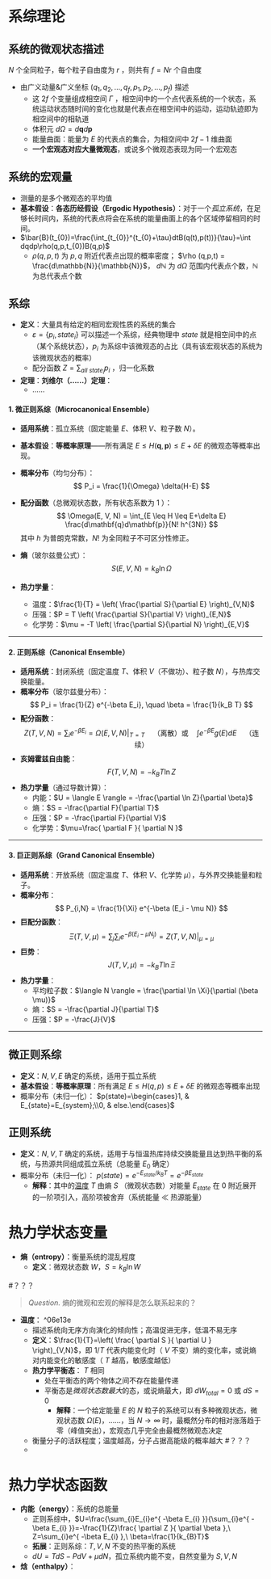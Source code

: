  # 系综理论
## 系统的微观状态描述
 $N$ 个全同粒子，每个粒子自由度为 $r$ ，则共有 $f=Nr$ 个自由度
 - 由广义动量&广义坐标 $(q_{1},q_{2},\dots,q_{f},p_{1},p_{2},\dots,p_{f})$ 描述
	 - 这 $2f$ 个变量组成相空间 $\Gamma$ ，相空间中的一个点代表系统的一个状态，系统运动状态随时间的变化也就是代表点在相空间中的运动，运动轨迹即为相空间中的相轨道
	 - 体积元 $d\Omega=d\mathbf{q}d\mathbf{p}$
	 - 能量曲面：能量为 $E$ 的代表点的集合，为相空间中 $2f-1$ 维曲面
	 - **一个宏观态对应大量微观态**，或说多个微观态表现为同一个宏观态
	 
## 系统的宏观量
- 测量的是多个微观态的平均值
- **基本假设**：**各态历经假设（Ergodic Hypothesis）**：对于一个*孤立系统*，在足够长时间内，系统的代表点将会在系统的能量曲面上的各个区域停留相同的时间。
- $\bar{B}(t_{0})=\frac{\int_{t_{0}}^{t_{0}+\tau}dtB(q(t),p(t))}{\tau}=\int dqdp\rho(q,p,t_{0})B(q,p)$
	- $\rho (q,p,t)$ 为 $p,q$ 附近代表点出现的概率密度； $\rho (q,p,t) = \frac{d\mathbb{N}}{\mathbb{N}}$， $d\mathbb{N}$ 为 $d\Omega$ 范围内代表点个数，$\mathbb{N}$ 为总代表点个数
## 系综
- **定义**：大量具有给定的相同宏观性质的系统的集合
	- $\varepsilon = \left\{ p_{i},state_{i} \right\}$ 可以描述一个系综，经典物理中 $state$ 就是相空间中的点（某个系统状态），$p_i$ 为系综中该微观态的占比（具有该宏观状态的系统为该微观状态的概率）
	- 配分函数 $Z=\sum_{all\ state_{i}} p_{i}$ ，归一化系数
- **定理**：**刘维尔（……）定理**：
	- ……

#### **1. 微正则系综（Microcanonical Ensemble）**
- **适用系统**：孤立系统（固定能量 $E$、体积 $V$、粒子数 $N$）。
- **基本假设**：**等概率原理**——所有满足 $E \leq H(\mathbf{q},\mathbf{p}) \leq E+\delta E$ 的微观态等概率出现。
- **概率分布**（均匀分布）：
  $$
  P_i = \frac{1}{\Omega} \delta(H-E)
  $$

- **配分函数**（总微观状态数，所有状态系数为 1 ）：
  $$
  \Omega(E, V, N) = \int_{E \leq H \leq E+\delta E} \frac{d\mathbf{q}d\mathbf{p}}{N! h^{3N}}
  $$
  其中 $h$ 为普朗克常数，$N!$ 为全同粒子不可区分性修正。
- **熵**（玻尔兹曼公式）：
  $$
  S(E, V, N) = k_B \ln \Omega
  $$
- **热力学量**：
	- 温度：$\frac{1}{T} = \left( \frac{\partial S}{\partial E} \right)_{V,N}$
	- 压强：$P = T \left( \frac{\partial S}{\partial V} \right)_{E,N}$
	- 化学势：$\mu = -T \left( \frac{\partial S}{\partial N} \right)_{E,V}$

---

#### **2. 正则系综（Canonical Ensemble）**
- **适用系统**：封闭系统（固定温度 $T$、体积 $V$（不做功）、粒子数 $N$），与热库交换能量。
- **概率分布**（玻尔兹曼分布）：
  $$
  P_i = \frac{1}{Z} e^{-\beta E_i}, \quad \beta = \frac{1}{k_B T}
  $$
- **配分函数**：
  $$
  Z(T, V, N) = \sum_i e^{-\beta E_i}=\Omega(E,V,N) \Big|_{T=T} \quad \text{（离散）或} \quad \int e^{-\beta E} g(E) dE \quad \text{（连续）}
  $$
- **亥姆霍兹自由能**：
  $$
  F(T, V, N) = -k_B T \ln Z
  $$
- **热力学量**（通过导数计算）：
	- 内能：$U = \langle E \rangle = -\frac{\partial \ln Z}{\partial \beta}$
	- 熵：$S = -\frac{\partial F}{\partial T}$
	- 压强：$P = -\frac{\partial F}{\partial V}$
	- 化学势：$\mu=\frac{ \partial F }{ \partial N }$

---

#### **3. 巨正则系综（Grand Canonical Ensemble）**
- **适用系统**：开放系统（固定温度 $T$、体积 $V$、化学势 $\mu$），与外界交换能量和粒子。
- **概率分布**：
  $$
  P_{i,N} = \frac{1}{\Xi} e^{-\beta (E_i - \mu N)}
  $$
- **巨配分函数**：
  $$
  \Xi(T, V, \mu) = \sum_{j} \sum_i e^{-\beta (E_i - \mu N_{j})}=Z(T,V,N)\Big|_{\mu=\mu}
  $$
- **巨势**：
  $$
  J(T, V, \mu) = -k_B T \ln \Xi
  $$
- **热力学量**：
	- 平均粒子数：$\langle N \rangle = \frac{\partial \ln \Xi}{\partial (\beta \mu)}$
	- 熵：$S = -\frac{\partial J}{\partial T}$
	- 压强：$P = -\frac{J}{V}$

---

## 微正则系综
- **定义**：$N,V,E$ 确定的系统，适用于孤立系统
- **基本假设**：**等概率原理**：所有满足 $E≤H(q,p)≤E+δE$ 的微观态等概率出现
- 概率分布（未归一化）： $p(state)=\begin{cases}1, & E_{state}=E_{system};\\0, & else.\end{cases}$ 
## 正则系统
- **定义**：$N,V,T$ 确定的系统，适用于与恒温热库持续交换能量且达到热平衡的系统，与热源共同组成孤立系统（总能量 $E_{0}$ 确定） 
- 概率分布（未归一化）： $p(state)=e^{ -E_{state}/k_{B}T }=e^{ -\beta E_{state} }$ 
	- **解释**：其中的[温度](#^06e13e) $T$ 由熵 $S$ （微观状态数）对能量 $E_{state}$ 在 $0$ 附近展开的一阶项引入，高阶项被舍弃（系统能量 $\ll$ 热源能量）

# 热力学状态变量
- **熵（entropy）**：衡量系统的混乱程度
	- **定义**：微观状态数 $W$，$S=k_{B}\ln W$

#？？？ 
> *Question.* 
> 熵的微观和宏观的解释是怎么联系起来的？
- **温度**： ^06e13e
	- 描述系统向无序方向演化的倾向性；高温促进无序，低温不易无序
	- **定义**：$\frac{1}{T}=\left( \frac{ \partial S }{ \partial U } \right)_{V,N}$，即 $1/T$ 代表内能变化时（ $V$ 不变）熵的变化率，或说熵对内能变化的敏感度（ $T$ 越高，敏感度越低）
	- **热力学平衡态**： $T$ 相同
		- 处在平衡态的两个物体之间不存在能量传递
		- 平衡态是*微观状态数最大*的态，或说熵最大，即 $dW_{total}=0$ 或 $dS=0$
			- **解释**：一个给定能量 $E$ 的 $N$ 粒子的系统可以有多种微观状态，微观状态数 $\Omega(E)$，……，当 $N\to \infty$ 时，最概然分布的相对涨落趋于零（峰值突出），宏观态几乎完全由最概然微观态决定
	- 衡量分子的活跃程度；温度越高，分子占据高能级的概率越大 #？？？ 
	- 
# 热力学状态函数
- **内能（energy）**：系统的总能量
	- 正则系综中，$U=\frac{\sum_{i}E_{i}e^{ -\beta E_{i} }}{\sum_{i}e^{ -\beta E_{i} }}=-\frac{1}{Z}\frac{ \partial Z }{ \partial \beta },\ Z=\sum_{i}e^{ -\beta E_{i} },\ \beta=\frac{1}{k_{B}T}$
	- **拓展**：正则系综：$T,V,N$ 不变的热平衡的系统
	- $dU=TdS-PdV+\mu dN$，孤立系统内能不变，自然变量为 $S,V,N$
- **焓（enthalpy）**：